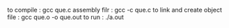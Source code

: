 to compile : gcc que.c
assembly filr : gcc -c que.c
to link and create object file : gcc que.o -o que.out
to run : ./a.out